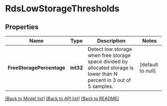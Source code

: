 # RdsLowStorageThresholds

## Properties
Name | Type | Description | Notes
------------ | ------------- | ------------- | -------------
**FreeStoragePercentage** | **int32** | Detect low storage when free storage space divided by allocated storage is lower than N percent in 3 out of 5 samples. | [default to null]

[[Back to Model list]](../README.md#documentation-for-models) [[Back to API list]](../README.md#documentation-for-api-endpoints) [[Back to README]](../README.md)


